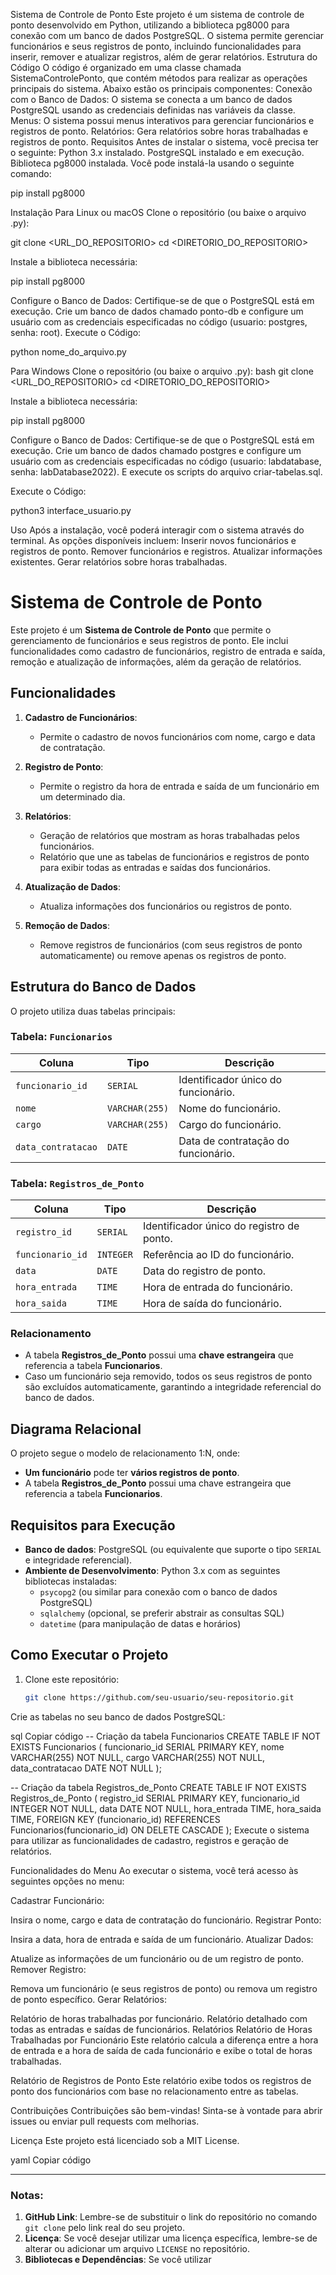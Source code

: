 Sistema de Controle de Ponto
Este projeto é um sistema de controle de ponto desenvolvido em Python, utilizando a biblioteca pg8000 para conexão com um banco de dados PostgreSQL. O sistema permite gerenciar funcionários e seus registros de ponto, incluindo funcionalidades para inserir, remover e atualizar registros, além de gerar relatórios.
Estrutura do Código
O código é organizado em uma classe chamada SistemaControlePonto, que contém métodos para realizar as operações principais do sistema. Abaixo estão os principais componentes:
Conexão com o Banco de Dados: O sistema se conecta a um banco de dados PostgreSQL usando as credenciais definidas nas variáveis da classe.
Menus: O sistema possui menus interativos para gerenciar funcionários e registros de ponto.
Relatórios: Gera relatórios sobre horas trabalhadas e registros de ponto.
Requisitos
Antes de instalar o sistema, você precisa ter o seguinte:
Python 3.x instalado.
PostgreSQL instalado e em execução.
Biblioteca pg8000 instalada. Você pode instalá-la usando o seguinte comando:

pip install pg8000

Instalação
Para Linux ou macOS
Clone o repositório (ou baixe o arquivo .py):

git clone <URL_DO_REPOSITORIO>
cd <DIRETORIO_DO_REPOSITORIO>

Instale a biblioteca necessária:

pip install pg8000

Configure o Banco de Dados:
Certifique-se de que o PostgreSQL está em execução.
Crie um banco de dados chamado ponto-db e configure um usuário com as credenciais especificadas no código (usuario: postgres, senha: root).
Execute o Código:

python nome_do_arquivo.py

Para Windows
Clone o repositório (ou baixe o arquivo .py):
bash
git clone <URL_DO_REPOSITORIO>
cd <DIRETORIO_DO_REPOSITORIO>

Instale a biblioteca necessária:

pip install pg8000

Configure o Banco de Dados:
Certifique-se de que o PostgreSQL está em execução.
Crie um banco de dados chamado postgres e configure um usuário com as credenciais especificadas no código (usuario: labdatabase, senha: labDatabase2022).
E execute os scripts do arquivo criar-tabelas.sql.

Execute o Código:

python3 interface_usuario.py

Uso
Após a instalação, você poderá interagir com o sistema através do terminal. As opções disponíveis incluem:
Inserir novos funcionários e registros de ponto.
Remover funcionários e registros.
Atualizar informações existentes.
Gerar relatórios sobre horas trabalhadas.







# Sistema de Controle de Ponto

Este projeto é um **Sistema de Controle de Ponto** que permite o gerenciamento de funcionários e seus registros de ponto. Ele inclui funcionalidades como cadastro de funcionários, registro de entrada e saída, remoção e atualização de informações, além da geração de relatórios.

## Funcionalidades

1. **Cadastro de Funcionários**:
   - Permite o cadastro de novos funcionários com nome, cargo e data de contratação.
   
2. **Registro de Ponto**:
   - Permite o registro da hora de entrada e saída de um funcionário em um determinado dia.

3. **Relatórios**:
   - Geração de relatórios que mostram as horas trabalhadas pelos funcionários.
   - Relatório que une as tabelas de funcionários e registros de ponto para exibir todas as entradas e saídas dos funcionários.

4. **Atualização de Dados**:
   - Atualiza informações dos funcionários ou registros de ponto.

5. **Remoção de Dados**:
   - Remove registros de funcionários (com seus registros de ponto automaticamente) ou remove apenas os registros de ponto.

## Estrutura do Banco de Dados

O projeto utiliza duas tabelas principais:

### Tabela: `Funcionarios`
| Coluna           | Tipo           | Descrição                                |
|------------------|----------------|------------------------------------------|
| `funcionario_id`  | `SERIAL`       | Identificador único do funcionário.      |
| `nome`           | `VARCHAR(255)` | Nome do funcionário.                     |
| `cargo`          | `VARCHAR(255)` | Cargo do funcionário.                    |
| `data_contratacao`| `DATE`         | Data de contratação do funcionário.      |

### Tabela: `Registros_de_Ponto`
| Coluna           | Tipo     | Descrição                                      |
|------------------|----------|------------------------------------------------|
| `registro_id`     | `SERIAL` | Identificador único do registro de ponto.      |
| `funcionario_id`  | `INTEGER`| Referência ao ID do funcionário.               |
| `data`            | `DATE`   | Data do registro de ponto.                     |
| `hora_entrada`    | `TIME`   | Hora de entrada do funcionário.                |
| `hora_saida`      | `TIME`   | Hora de saída do funcionário.                  |

### Relacionamento

- A tabela **Registros_de_Ponto** possui uma **chave estrangeira** que referencia a tabela **Funcionarios**.
- Caso um funcionário seja removido, todos os seus registros de ponto são excluídos automaticamente, garantindo a integridade referencial do banco de dados.

## Diagrama Relacional

O projeto segue o modelo de relacionamento 1:N, onde:

- **Um funcionário** pode ter **vários registros de ponto**.
- A tabela **Registros_de_Ponto** possui uma chave estrangeira que referencia a tabela **Funcionarios**.

## Requisitos para Execução

- **Banco de dados**: PostgreSQL (ou equivalente que suporte o tipo `SERIAL` e integridade referencial).
- **Ambiente de Desenvolvimento**: Python 3.x com as seguintes bibliotecas instaladas:
  - `psycopg2` (ou similar para conexão com o banco de dados PostgreSQL)
  - `sqlalchemy` (opcional, se preferir abstrair as consultas SQL)
  - `datetime` (para manipulação de datas e horários)

## Como Executar o Projeto

1. Clone este repositório:
   ```bash
   git clone https://github.com/seu-usuario/seu-repositorio.git
Crie as tabelas no seu banco de dados PostgreSQL:

sql
Copiar código
-- Criação da tabela Funcionarios
CREATE TABLE IF NOT EXISTS Funcionarios (
    funcionario_id SERIAL PRIMARY KEY,
    nome VARCHAR(255) NOT NULL,
    cargo VARCHAR(255) NOT NULL,
    data_contratacao DATE NOT NULL
);

-- Criação da tabela Registros_de_Ponto
CREATE TABLE IF NOT EXISTS Registros_de_Ponto (
    registro_id SERIAL PRIMARY KEY,
    funcionario_id INTEGER NOT NULL,
    data DATE NOT NULL,
    hora_entrada TIME,
    hora_saida TIME,
    FOREIGN KEY (funcionario_id) REFERENCES Funcionarios(funcionario_id) ON DELETE CASCADE
);
Execute o sistema para utilizar as funcionalidades de cadastro, registros e geração de relatórios.

Funcionalidades do Menu
Ao executar o sistema, você terá acesso às seguintes opções no menu:

Cadastrar Funcionário:

Insira o nome, cargo e data de contratação do funcionário.
Registrar Ponto:

Insira a data, hora de entrada e saída de um funcionário.
Atualizar Dados:

Atualize as informações de um funcionário ou de um registro de ponto.
Remover Registro:

Remova um funcionário (e seus registros de ponto) ou remova um registro de ponto específico.
Gerar Relatórios:

Relatório de horas trabalhadas por funcionário.
Relatório detalhado com todas as entradas e saídas de funcionários.
Relatórios
Relatório de Horas Trabalhadas por Funcionário
Este relatório calcula a diferença entre a hora de entrada e a hora de saída de cada funcionário e exibe o total de horas trabalhadas.

Relatório de Registros de Ponto
Este relatório exibe todos os registros de ponto dos funcionários com base no relacionamento entre as tabelas.

Contribuições
Contribuições são bem-vindas! Sinta-se à vontade para abrir issues ou enviar pull requests com melhorias.

Licença
Este projeto está licenciado sob a MIT License.

yaml
Copiar código

---

### Notas:
1. **GitHub Link**: Lembre-se de substituir o link do repositório no comando `git clone` pelo link real do seu projeto.
2. **Licença**: Se você desejar utilizar uma licença específica, lembre-se de alterar ou adicionar um arquivo `LICENSE` no repositório.
3. **Bibliotecas e Dependências**: Se você utilizar 




